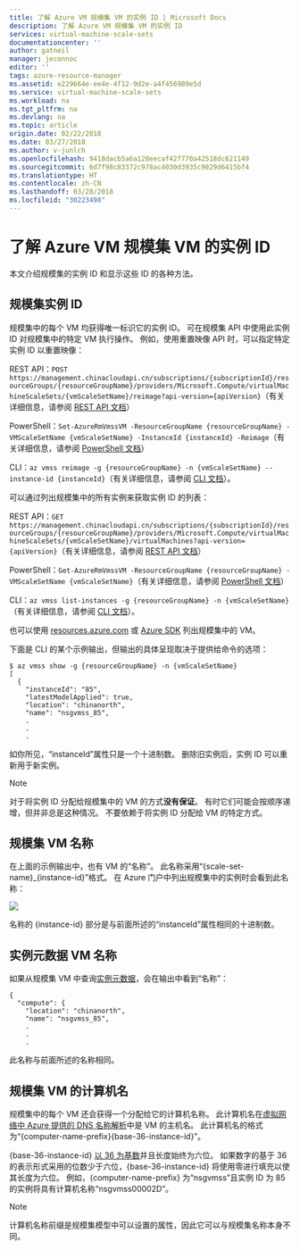 ```yaml
---
title: 了解 Azure VM 规模集 VM 的实例 ID | Microsoft Docs
description: 了解 Azure VM 规模集 VM 的实例 ID
services: virtual-machine-scale-sets
documentationcenter: ''
author: gatneil
manager: jeconnoc
editor: ''
tags: azure-resource-manager
ms.assetid: e229664e-ee4e-4f12-9d2e-a4f456989e5d
ms.service: virtual-machine-scale-sets
ms.workload: na
ms.tgt_pltfrm: na
ms.devlang: na
ms.topic: article
origin.date: 02/22/2018
ms.date: 03/27/2018
ms.author: v-junlch
ms.openlocfilehash: 9418dacb5a6a128eecaf42f770a42518dc621149
ms.sourcegitcommit: 6d7f98c83372c978ac4030d3935c9829d6415bf4
ms.translationtype: HT
ms.contentlocale: zh-CN
ms.lasthandoff: 03/28/2018
ms.locfileid: "30223498"
---
```

# <a name="understand-instance-ids-for-azure-vm-scale-set-vms"></a>了解 Azure VM 规模集 VM 的实例 ID
本文介绍规模集的实例 ID 和显示这些 ID 的各种方法。

## <a name="scale-set-instance-ids"></a>规模集实例 ID

规模集中的每个 VM 均获得唯一标识它的实例 ID。 可在规模集 API 中使用此实例 ID 对规模集中的特定 VM 执行操作。 例如，使用重置映像 API 时，可以指定特定实例 ID 以重置映像：

REST API：`POST https://management.chinacloudapi.cn/subscriptions/{subscriptionId}/resourceGroups/{resourceGroupName}/providers/Microsoft.Compute/virtualMachineScaleSets/{vmScaleSetName}/reimage?api-version={apiVersion}`（有关详细信息，请参阅 [REST API 文档](https://docs.microsoft.com/rest/api/compute/virtualmachinescalesets/reimage)）

PowerShell：`Set-AzureRmVmssVM -ResourceGroupName {resourceGroupName} -VMScaleSetName {vmScaleSetName} -InstanceId {instanceId} -Reimage`（有关详细信息，请参阅 [PowerShell 文档](https://docs.microsoft.com/powershell/module/azurerm.compute/set-azurermvmssvm)）

CLI：`az vmss reimage -g {resourceGroupName} -n {vmScaleSetName} --instance-id {instanceId}`（有关详细信息，请参阅 [CLI 文档](/cli/vmss?view=azure-cli-latest#az_vmss_reimage)）。

可以通过列出规模集中的所有实例来获取实例 ID 的列表：

REST API：`GET https://management.chinacloudapi.cn/subscriptions/{subscriptionId}/resourceGroups/{resourceGroupName}/providers/Microsoft.Compute/virtualMachineScaleSets/{vmScaleSetName}/virtualMachines?api-version={apiVersion}`（有关详细信息，请参阅 [REST API 文档](https://docs.microsoft.com/rest/api/compute/virtualmachinescalesetvms/list)）

PowerShell：`Get-AzureRmVmssVM -ResourceGroupName {resourceGroupName} -VMScaleSetName {vmScaleSetName}`（有关详细信息，请参阅 [PowerShell 文档](https://docs.microsoft.com/powershell/module/azurerm.compute/get-azurermvmssvm)）

CLI：`az vmss list-instances -g {resourceGroupName} -n {vmScaleSetName}`（有关详细信息，请参阅 [CLI 文档](/cli/vmss?view=azure-cli-latest#az_vmss_list_instances)）。

也可以使用 [resources.azure.com](https://resources.azure.com) 或 [Azure SDK](/downloads/) 列出规模集中的 VM。

下面是 CLI 的某个示例输出，但输出的具体呈现取决于提供给命令的选项：

```
$ az vmss show -g {resourceGroupName} -n {vmScaleSetName}
[
  {
    "instanceId": "85",
    "latestModelApplied": true,
    "location": "chinanorth",
    "name": "nsgvmss_85",
    .
    .
    .
```

如你所见，“instanceId”属性只是一个十进制数。 删除旧实例后，实例 ID 可以重新用于新实例。

>[!NOTE]
> 对于将实例 ID 分配给规模集中的 VM 的方式**没有保证**。 有时它们可能会按顺序递增，但并非总是这种情况。 不要依赖于将实例 ID 分配给 VM 的特定方式。

## <a name="scale-set-vm-names"></a>规模集 VM 名称

在上面的示例输出中，也有 VM 的“名称”。 此名称采用“{scale-set-name}_{instance-id}”格式。 在 Azure 门户中列出规模集中的实例时会看到此名称：

![](./media/virtual-machine-scale-sets-instance-ids/vmssInstances.png)

名称的 {instance-id} 部分是与前面所述的“instanceId”属性相同的十进制数。

## <a name="instance-metadata-vm-name"></a>实例元数据 VM 名称

如果从规模集 VM 中查询[实例元数据](../virtual-machines/windows/instance-metadata-service.md)，会在输出中看到“名称”：

```
{
  "compute": {
    "location": "chinanorth",
    "name": "nsgvmss_85",
    .
    .
    .
```

此名称与前面所述的名称相同。

## <a name="scale-set-vm-computer-name"></a>规模集 VM 的计算机名

规模集中的每个 VM 还会获得一个分配给它的计算机名称。 此计算机名在[虚拟网络中 Azure 提供的 DNS 名称解析](../virtual-network/virtual-networks-name-resolution-for-vms-and-role-instances.md)中是 VM 的主机名。 此计算机名的格式为“{computer-name-prefix}{base-36-instance-id}”。

{base-36-instance-id} [以 36 为基数](https://en.wikipedia.org/wiki/Base36)并且长度始终为六位。 如果数字的基于 36 的表示形式采用的位数少于六位，{base-36-instance-id} 将使用零进行填充以使其长度为六位。 例如，{computer-name-prefix} 为“nsgvmss”且实例 ID 为 85 的实例将具有计算机名称“nsgvmss00002D”。

>[!NOTE]
> 计算机名称前缀是规模集模型中可以设置的属性，因此它可以与规模集名称本身不同。

